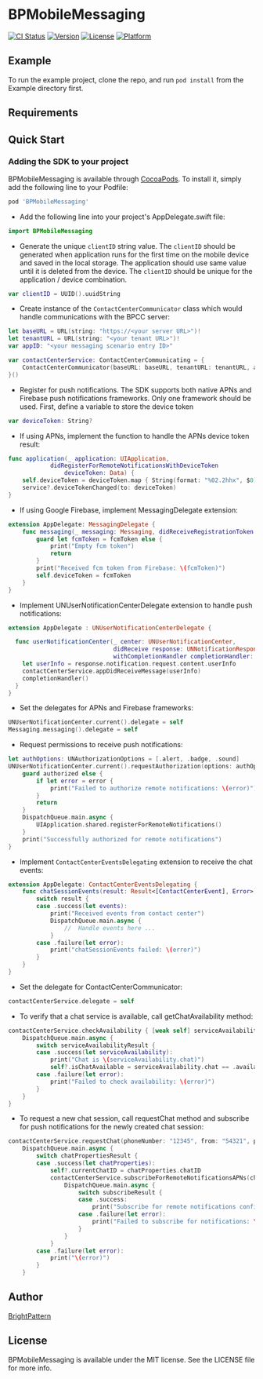 # BPMobileMessaging

[![CI Status](https://img.shields.io/travis/brightpattern.com/BPMobileMessaging.svg?style=flat)](https://travis-ci.org/brightpattern.com/BPMobileMessaging)
[![Version](https://img.shields.io/cocoapods/v/BPMobileMessaging.svg?style=flat)](https://cocoapods.org/pods/BPMobileMessaging)
[![License](https://img.shields.io/cocoapods/l/BPMobileMessaging.svg?style=flat)](https://cocoapods.org/pods/BPMobileMessaging)
[![Platform](https://img.shields.io/cocoapods/p/BPMobileMessaging.svg?style=flat)](https://cocoapods.org/pods/BPMobileMessaging)

## Example

To run the example project, clone the repo, and run `pod install` from the Example directory first.

## Requirements

## Quick Start
### Adding the SDK to your project

BPMobileMessaging is available through [CocoaPods](https://cocoapods.org/pods/BPMobileMessaging). To install it, simply add the following line to your Podfile:

```ruby
pod 'BPMobileMessaging'
```

* Add the following line into your project's AppDelegate.swift file:

```swift
import BPMobileMessaging
```

* Generate the unique `clientID` string value. The `clientID` should be generated when application runs for the first time on the mobile device and saved in the local storage. The application should use same value until it is deleted from the device. The `clientID` should be unique for the application / device combination.

```swift
var clientID = UUID().uuidString
```

* Create instance of the `ContactCenterCommunicator` class which would handle communications with the BPCC server:

```swift
let baseURL = URL(string: "https://<your server URL>")!
let tenantURL = URL(string: "<your tenant URL>")!
var appID: "<your messaging scenario entry ID>"

var contactCenterService: ContactCenterCommunicating = {
    ContactCenterCommunicator(baseURL: baseURL, tenantURL: tenantURL, appID: appID, clientID: clientID)
}()
```

* Register for push notifications. The SDK supports both native APNs and Firebase push notifications frameworks. Only one framework should be used. First, define a variable to store the device token

```swift
var deviceToken: String?
```

* If using APNs, implement the function to handle the APNs device token result:

```swift
func application(_ application: UIApplication,
            didRegisterForRemoteNotificationsWithDeviceToken
                deviceToken: Data) {
    self.deviceToken = deviceToken.map { String(format: "%02.2hhx", $0) }.joined()
    service?.deviceTokenChanged(to: deviceToken)
}
```

* If using Google Firebase, implement MessagingDelegate extension:

```swift
extension AppDelegate: MessagingDelegate {
    func messaging(_ messaging: Messaging, didReceiveRegistrationToken fcmToken: String?) {
        guard let fcmToken = fcmToken else {
            print("Empty fcm token")
            return
        }
        print("Received fcm token from Firebase: \(fcmToken)")
        self.deviceToken = fcmToken
    }
}
```

* Implement UNUserNotificationCenterDelegate extension to handle push notifications:

```swift
extension AppDelegate : UNUserNotificationCenterDelegate {

  func userNotificationCenter(_ center: UNUserNotificationCenter,
                              didReceive response: UNNotificationResponse,
                              withCompletionHandler completionHandler: @escaping () -> Void) {
    let userInfo = response.notification.request.content.userInfo
    contactCenterService.appDidReceiveMessage(userInfo)
    completionHandler()
  }
}

```

* Set the delegates for APNs and Firebase frameworks:

```swift
UNUserNotificationCenter.current().delegate = self
Messaging.messaging().delegate = self
```

* Request permissions to receive push notifications:

```swift
let authOptions: UNAuthorizationOptions = [.alert, .badge, .sound]
UNUserNotificationCenter.current().requestAuthorization(options: authOptions) { (authorized, error) in
    guard authorized else {
        if let error = error {
            print("Failed to authorize remote notifications: \(error)")
        }
        return
    }
    DispatchQueue.main.async {
        UIApplication.shared.registerForRemoteNotifications()
    }
    print("Successfully authorized for remote notifications")
}
```

* Implement `ContactCenterEventsDelegating` extension to receive the chat events:

```swift
extension AppDelegate: ContactCenterEventsDelegating {
    func chatSessionEvents(result: Result<[ContactCenterEvent], Error>) {
        switch result {
        case .success(let events):
            print("Received events from contact center")
            DispatchQueue.main.async {
                //  Handle events here ...
            }
        case .failure(let error):
            print("chatSessionEvents failed: \(error)")
        }
    }
}
```

* Set the delegate for ContactCenterCommunicator:

```swift
contactCenterService.delegate = self
```

* To verify that a chat service is available, call getChatAvailability method:

```swift
contactCenterService.checkAvailability { [weak self] serviceAvailabilityResult in
    DispatchQueue.main.async {
        switch serviceAvailabilityResult {
        case .success(let serviceAvailability):
            print("Chat is \(serviceAvailability.chat)")
            self?.isChatAvailable = serviceAvailability.chat == .available
        case .failure(let error):
            print("Failed to check availability: \(error)")
        }
    }
}
```

* To request a new chat session, call requestChat method and subscribe for push notifications for the newly created chat session:

```swift
contactCenterService.requestChat(phoneNumber: "12345", from: "54321", parameters: [:]) { [weak self] chatPropertiesResult in
    DispatchQueue.main.async {
        switch chatPropertiesResult {
        case .success(let chatProperties):
            self?.currentChatID = chatProperties.chatID
            contactCenterService.subscribeForRemoteNotificationsAPNs(chatID: chatProperties.chatID, deviceToken: deviceToken) { subscribeResult in
                DispatchQueue.main.async {
                    switch subscribeResult {
                    case .success:
                        print("Subscribe for remote notifications confirmed")
                    case .failure(let error):
                        print("Failed to subscribe for notifications: \(error)")
                    }
                }
            }
        case .failure(let error):
            print("\(error)")
        }
    }
```

## Author

[BrightPattern](https://brightpattern.com)

## License

BPMobileMessaging is available under the MIT license. See the LICENSE file for more info.
